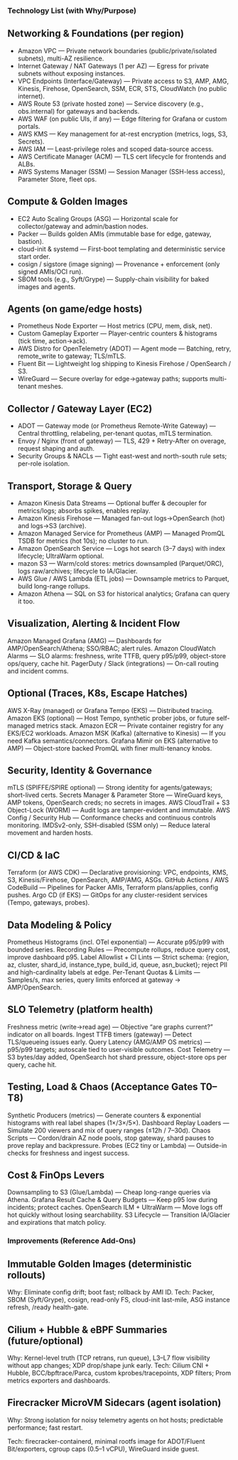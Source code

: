 ### Technology List (with Why/Purpose)

## Networking & Foundations (per region)
-  Amazon VPC — Private network boundaries (public/private/isolated subnets), multi-AZ resilience.
-  Internet Gateway / NAT Gateways (1 per AZ) — Egress for private subnets without exposing instances.
-  VPC Endpoints (Interface/Gateway) — Private access to S3, AMP, AMG, Kinesis, Firehose, OpenSearch, SSM, ECR, STS, CloudWatch (no public internet).
-  AWS Route 53 (private hosted zone) — Service discovery (e.g., obs.internal) for gateways and backends.
-  AWS WAF (on public UIs, if any) — Edge filtering for Grafana or custom portals.
-  AWS KMS — Key management for at-rest encryption (metrics, logs, S3, Secrets).
-  AWS IAM — Least-privilege roles and scoped data-source access.
-  AWS Certificate Manager (ACM) — TLS cert lifecycle for frontends and ALBs.
-  AWS Systems Manager (SSM) — Session Manager (SSH-less access), Parameter Store, fleet ops.

## Compute & Golden Images
-  EC2 Auto Scaling Groups (ASG) — Horizontal scale for collector/gateway and admin/bastion nodes.
-  Packer — Builds golden AMIs (immutable base for edge, gateway, bastion).
-  cloud-init & systemd — First-boot templating and deterministic service start order.
-  cosign / sigstore (image signing) — Provenance + enforcement (only signed AMIs/OCI run).
-  SBOM tools (e.g., Syft/Grype) — Supply-chain visibility for baked images and agents.

## Agents (on game/edge hosts)
-  Prometheus Node Exporter — Host metrics (CPU, mem, disk, net).
-  Custom Gameplay Exporter — Player-centric counters & histograms (tick time, action→ack).
-  AWS Distro for OpenTelemetry (ADOT) — Agent mode — Batching, retry, remote_write to gateway; TLS/mTLS.
-  Fluent Bit — Lightweight log shipping to Kinesis Firehose / OpenSearch / S3.
-  WireGuard — Secure overlay for edge→gateway paths; supports multi-tenant meshes.

## Collector / Gateway Layer (EC2)
-  ADOT — Gateway mode (or Prometheus Remote-Write Gateway) — Central throttling, relabeling, per-tenant quotas, mTLS termination.
-  Envoy / Nginx (front of gateway) — TLS, 429 + Retry-After on overage, request shaping and auth.
-  Security Groups & NACLs — Tight east-west and north-south rule sets; per-role isolation.

## Transport, Storage & Query
-  Amazon Kinesis Data Streams — Optional buffer & decoupler for metrics/logs; absorbs spikes, enables replay.
-  Amazon Kinesis Firehose — Managed fan-out logs→OpenSearch (hot) and logs→S3 (archive).
-  Amazon Managed Service for Prometheus (AMP) — Managed PromQL TSDB for metrics (hot 10s); no cluster to run.
-  Amazon OpenSearch Service — Logs hot search (3–7 days) with index lifecycle; UltraWarm optional.
-   mazon S3 — Warm/cold stores: metrics downsampled (Parquet/ORC), logs raw/archives; lifecycle to IA/Glacier.
-  AWS Glue / AWS Lambda (ETL jobs) — Downsample metrics to Parquet, build long-range rollups.
-  Amazon Athena — SQL on S3 for historical analytics; Grafana can query it too.

## Visualization, Alerting & Incident Flow
Amazon Managed Grafana (AMG) — Dashboards for AMP/OpenSearch/Athena; SSO/RBAC; alert rules.
Amazon CloudWatch Alarms — SLO alarms: freshness, write TTFB, query p95/p99, object-store ops/query, cache hit.
PagerDuty / Slack (integrations) — On-call routing and incident comms.

## Optional (Traces, K8s, Escape Hatches)
AWS X-Ray (managed) or Grafana Tempo (EKS) — Distributed tracing.
Amazon EKS (optional) — Host Tempo, synthetic prober jobs, or future self-managed metrics stack.
Amazon ECR — Private container registry for any EKS/EC2 workloads.
Amazon MSK (Kafka) (alternative to Kinesis) — If you need Kafka semantics/connectors.
Grafana Mimir on EKS (alternative to AMP) — Object-store backed PromQL with finer multi-tenancy knobs.

## Security, Identity & Governance
mTLS (SPIFFE/SPIRE optional) — Strong identity for agents/gateways; short-lived certs.
Secrets Manager & Parameter Store — WireGuard keys, AMP tokens, OpenSearch creds; no secrets in images.
AWS CloudTrail + S3 Object-Lock (WORM) — Audit logs are tamper-evident and immutable.
AWS Config / Security Hub — Conformance checks and continuous controls monitoring.
IMDSv2-only, SSH-disabled (SSM only) — Reduce lateral movement and harden hosts.

## CI/CD & IaC
Terraform (or AWS CDK) — Declarative provisioning: VPC, endpoints, KMS, S3, Kinesis/Firehose, OpenSearch, AMP/AMG, ASGs.
GitHub Actions / AWS CodeBuild — Pipelines for Packer AMIs, Terraform plans/applies, config pushes.
Argo CD (if EKS) — GitOps for any cluster-resident services (Tempo, gateways, probes).

## Data Modeling & Policy
Prometheus Histograms (incl. OTel exponential) — Accurate p95/p99 with bounded series.
Recording Rules — Precompute rollups, reduce query cost, improve dashboard p95.
Label Allowlist + CI Lints — Strict schema: {region, az, cluster, shard_id, instance_type, build_id, queue, asn_bucket}; reject PII and high-cardinality labels at edge.
Per-Tenant Quotas & Limits — Samples/s, max series, query limits enforced at gateway → AMP/OpenSearch.

## SLO Telemetry (platform health)
Freshness metric (write→read age) — Objective “are graphs current?” indicator on all boards.
Ingest TTFB timers (gateway) — Detect TLS/queueing issues early.
Query Latency (AMG/AMP OS metrics) — p95/p99 targets; autoscale tied to user-visible outcomes.
Cost Telemetry — S3 bytes/day added, OpenSearch hot shard pressure, object-store ops per query, cache hit.

## Testing, Load & Chaos (Acceptance Gates T0–T8)
Synthetic Producers (metrics) — Generate counters & exponential histograms with real label shapes (1×/3×/5×).
Dashboard Replay Loaders — Simulate 200 viewers and mix of query ranges (≤12h / 7–30d).
Chaos Scripts — Cordon/drain AZ node pools, stop gateway, shard pauses to prove replay and backpressure.
Probes (EC2 tiny or Lambda) — Outside-in checks for freshness and ingest success.

## Cost & FinOps Levers
Downsampling to S3 (Glue/Lambda) — Cheap long-range queries via Athena.
Grafana Result Cache & Query Budgets — Keep p95 low during incidents; protect caches.
OpenSearch ILM + UltraWarm — Move logs off hot quickly without losing searchability.
S3 Lifecycle — Transition IA/Glacier and expirations that match policy.

### Improvements (Reference Add-Ons)

## Immutable Golden Images (deterministic rollouts)
Why: Eliminate config drift; boot fast; rollback by AMI ID.
Tech: Packer, SBOM (Syft/Grype), cosign, read-only FS, cloud-init last-mile, ASG instance refresh, /ready health-gate.

## Cilium + Hubble & eBPF Summaries (future/optional)
Why: Kernel-level truth (TCP retrans, run queue), L3–L7 flow visibility without app changes; XDP drop/shape junk early.
Tech: Cilium CNI + Hubble, BCC/bpftrace/Parca, custom kprobes/tracepoints, XDP filters; Prom metrics exporters and dashboards.

## Firecracker MicroVM Sidecars (agent isolation)
Why: Strong isolation for noisy telemetry agents on hot hosts; predictable performance; fast restart.

Tech: firecracker-containerd, minimal rootfs image for ADOT/Fluent Bit/exporters, cgroup caps (0.5–1 vCPU), WireGuard inside guest.
